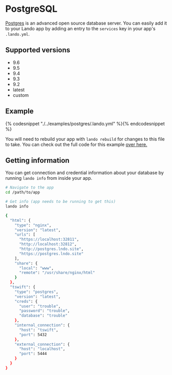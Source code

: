 PostgreSQL
==========

[Postgres](https://www.postgresql.org/) is an advanced open source database server. You can easily add it to your Lando app by adding an entry to the `services` key in your app's `.lando.yml`.

Supported versions
------------------

*   9.6
*   9.5
*   9.4
*   9.3
*   9.2
*   latest
*   custom

Example
-------

{% codesnippet "./../examples/postgres/.lando.yml" %}{% endcodesnippet %}

You will need to rebuild your app with `lando rebuild` for changes to this file to take. You can check out the full code for this example [over here.](https://github.com/kalabox/lando/tree/master/examples/postgres)

Getting information
-------------------

You can get connection and credential information about your database by running `lando info` from inside your app.

```bash
# Navigate to the app
cd /path/to/app

# Get info (app needs to be running to get this)
lando info

{
  "html": {
    "type": "nginx",
    "version": "latest",
    "urls": [
      "https://localhost:32811",
      "http://localhost:32812",
      "http://postgres.lndo.site",
      "https://postgres.lndo.site"
    ],
    "share": {
      "local": "www",
      "remote": "/usr/share/nginx/html"
    }
  },
  "tswift": {
    "type": "postgres",
    "version": "latest",
    "creds": {
      "user": "trouble",
      "password": "trouble",
      "database": "trouble"
    },
    "internal_connection": {
      "host": "tswift",
      "port": 5432
    },
    "external_connection": {
      "host": "localhost",
      "port": 5444
    }
  }
}
```
